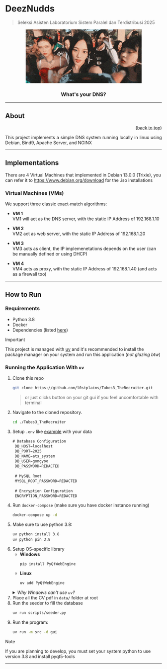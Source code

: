 # DeezNudds

> Seleksi Asisten Laboratorium Sistem Paralel dan Terdistribusi 2025
<p align="center">
    <img src="./etc/newjeans-eta.gif">
</p>
    <h3 align="center">What's your DNS?</h3>

---

## About <a name="about"></a>
<div align="right">(<a href="#table-of-contents">back to top</a>)</div>  

<p align="justify">This project implements a simple DNS system running locally in linux using Debian, Bind9, Apache Server, and NGINX </p>

---

## Implementations <a name="algorithms"></a>

There are 4 Virtual Machines that implemented in Debian 13.0.0 (Trixie), you can refer it to https://www.debian.org/download for the .iso installations

### Virtual Machines (VMs)  
We support three classic exact‐match algorithms:

- **VM 1**  
  VM1 will act as the DNS server, with the static IP Address of 192.168.1.10

- **VM 2**  
  VM2 act as web server, with the static IP Address of 192.168.1.20

- **VM 3**  
  VM3 acts as client, the IP implemenetations depends on the user (can be manually defined or using DHCP)

- **VM 4**  
  VM4 acts as proxy, with the static IP Address of 192.168.1.40 (and acts as a firewall too)
--- 

## How to Run <a name="how-to-run"></a>

### Requirements
- Python 3.8
- Docker
- Dependencies (listed [here](./pyproject.toml))

> [!IMPORTANT]
> This project is managed with [uv](https://github.com/astral-sh/uv) and it's recommended to install the package manager on your system and run this application (_not glazing btw_)

### Running the Application With `uv`
1. Clone this repo
   ```bash
   git clone https://github.com/l0stplains/Tubes3_TheRecruiter.git
   ```
   > or just clicks button on your git gui if you feel uncomfortable with terminal
2. Navigate to the cloned repository.
   ```bash
   cd ./Tubes3_TheRecruiter
   ```
3. Setup `.env` like [example](./.env.example) with your data
   ```dotenv
   # Database Configuration
    DB_HOST=localhost
    DB_PORT=2025
    DB_NAME=ats_system
    DB_USER=gongyoo
    DB_PASSWORD=REDACTED
    
    # MySQL Root
    MYSQL_ROOT_PASSWORD=REDACTED
    
    # Encryption Configuration
    ENCRYPTION_PASSWORD=REDACTED
   ```
4. Run `docker-compose` (make sure you have docker instance running)
   ```bash
   docker-compose up -d
   ```
5. Make sure to use python 3.8:
   ```bash
   uv python install 3.8
   uv python pin 3.8
   ```
6. Setup OS-specific library
    - **Windows**
      ```bash
      pip install PyQtWebEngine
      ```
    - **Linux**
      ```bash
      uv add PyQtWebEngine
      ```
    <details>
        <summary>
            <i>Why Windows can't use <code>uv</code>?</i>
        </summary>
        <br/>
        The short answer is that <b>it's not compatible</b>. <i>well at least for this project</i>
        <br/>
        <br/>
        Using <code>uv</code> means we need to use a specific version constraints of the library that <b>built for</b> the project python version (3.8). The problem is that PyQtWebEngine version for python 3.8 does not support windows. By using pip install directly it bypass the constraints and install it for the system or venv. 
    </details>
7. Place all the CV pdf in `data/` folder at root
8. Run the seeder to fill the database
   ```bash
   uv run scripts/seeder.py
   ```
9. Run the program:
   ```bash
   uv run -m src -d gui
   ```
> [!NOTE]
> If you are planning to develop, you must set your system python to use version 3.8 and install pyqt5-tools

---


